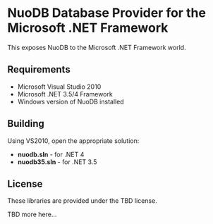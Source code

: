 # NuoDB Database Provider for the Microsoft .NET Framework #

This exposes NuoDB to the Microsoft .NET Framework world.

## Requirements ##

* Microsoft Visual Studio 2010
* Microsoft .NET 3.5/4 Framework
* Windows version of NuoDB installed

## Building ##

Using VS2010, open the appropriate solution:

* **nuodb.sln** - for .NET 4
* **nuodb35.sln** - for .NET 3.5

## License ##

These libraries are provided under the TBD license.

TBD more here...
